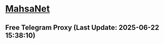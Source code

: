 
# [MahsaNet](https://t.me/mahsa_net)
## Free Telegram Proxy (Last Update: 2025-06-22 15:38:10)

    
